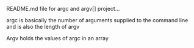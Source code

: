 README.md file for argc and argv[] project...

argc is basically the number of arguments supplied to
the command line and is also the length of argv

Argv holds the values of argc in an array
